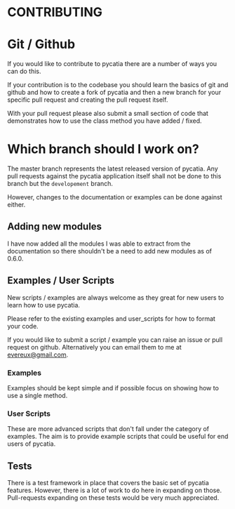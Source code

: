# CONTRIBUTING

# Git / Github

If you would like to contribute to pycatia there are a number of ways you can do
this.

If your contribution is to the codebase you should learn the basics of git and
github and how to create a fork of pycatia and then a new branch for your
specific pull request and creating the pull request itself.

With your pull request please also submit a small section of code that
demonstrates how to use the class method you have added / fixed.

# Which branch should I work on?

The master branch represents the latest released version of pycatia. Any pull
requests against the pycatia application itself shall not be done to this branch
but the `developement` branch.

However, changes to the documentation or examples can be done against either.

## Adding new modules

I have now added all the modules I was able to extract from the documentation so
there shouldn't be a need to add new modules as of 0.6.0.

## Examples / User Scripts

New scripts / examples are always welcome as they great for new users to learn
how to use pycatia.

Please refer to the existing examples and user_scripts for how to format your
code.

If you would like to submit a script / example you can raise an issue or pull
request on github. Alternatively you can email them to me at evereux@gmail.com.

### Examples

Examples should be kept simple and if possible focus on showing how to use a
single method.

### User Scripts

These are more advanced scripts that don't fall under the category of examples.
The aim is to provide example scripts that could be useful for end users of
pycatia.

## Tests

There is a test framework in place that covers the basic set of pycatia
features. However, there is a lot of work to do here in expanding on those.
Pull-requests expanding on these tests would be very much appreciated.
